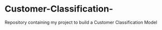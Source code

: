 # Customer-Classification-
Repository containing my project to build a Customer Classification Model
